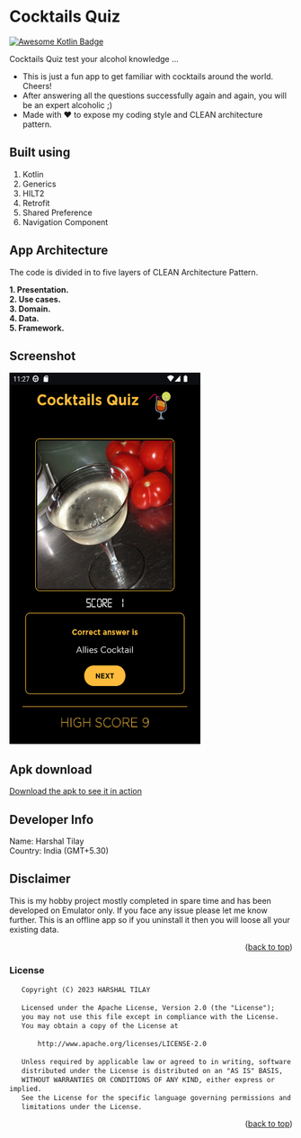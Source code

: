 <a name="readme-top"></a>
# Cocktails Quiz
[![Awesome Kotlin Badge](https://kotlin.link/awesome-kotlin.svg)](https://github.com/KotlinBy/awesome-kotlin)

Cocktails Quiz test your alcohol knowledge ...

* This is just a fun app to get familiar with cocktails around the world. Cheers!
* After answering all the questions successfully again and again, you will be an expert alcoholic ;)
* Made with ❤️ to expose my coding style and CLEAN architecture pattern.


## Built using
1) Kotlin
2) Generics
3) HILT2
4) Retrofit
5) Shared Preference
6) Navigation Component


## App Architecture
The code is divided in to five layers of CLEAN Architecture Pattern.

<b>1. Presentation.</b><br>
<b>2. Use cases.</b><br>
<b>3. Domain.</b><br>
<b>4. Data.</b><br>
<b>5. Framework.</b><br>



## Screenshot

<a href="https://github.com/harshaltilay/CocktailQuiz">
    <img src="screenshot.png" alt="Logo" width="340" height="660">
</a>

## Apk download
<a href="https://github.com/harshaltilay/CocktailQuiz/raw/master/CocktailQuiz.apk">
Download the apk to see it in action
</a>

<!-- CONTACT -->
## Developer Info
Name: Harshal Tilay</br>
Country: India (GMT+5.30)</br>

## Disclaimer
This is my hobby project mostly completed in spare time and has been developed on Emulator only. If you face any issue please let me know further.
This is an offline app so if you uninstall it then you will loose all your existing data.
<p align="right">(<a href="#readme-top">back to top</a>)</p>

### License
```
   Copyright (C) 2023 HARSHAL TILAY

   Licensed under the Apache License, Version 2.0 (the "License");
   you may not use this file except in compliance with the License.
   You may obtain a copy of the License at

       http://www.apache.org/licenses/LICENSE-2.0

   Unless required by applicable law or agreed to in writing, software
   distributed under the License is distributed on an "AS IS" BASIS,
   WITHOUT WARRANTIES OR CONDITIONS OF ANY KIND, either express or implied.
   See the License for the specific language governing permissions and
   limitations under the License.
```
<p align="right">(<a href="#readme-top">back to top</a>)</p>